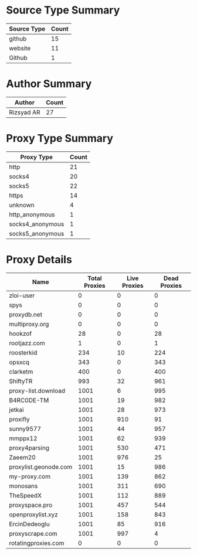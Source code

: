 # Source Type Summary

| Source Type | Count |
|-------------|-------|
| github | 15 |
| website | 11 |
| Github | 1 |


# Author Summary

| Author | Count |
|--------|-------|
| Rizsyad AR | 27 |


# Proxy Type Summary

| Proxy Type | Count |
|------------|-------|
| http | 21 |
| socks4 | 20 |
| socks5 | 22 |
| https | 14 |
| unknown | 4 |
| http_anonymous | 1 |
| socks4_anonymous | 1 |
| socks5_anonymous | 1 |


# Proxy Details

| Name | Total Proxies | Live Proxies | Dead Proxies |
|------|---------------|--------------|---------------|
| zloi-user | 0 | 0 | 0 |
| spys | 0 | 0 | 0 |
| proxydb.net | 0 | 0 | 0 |
| multiproxy.org | 0 | 0 | 0 |
| hookzof | 28 | 0 | 28 |
| rootjazz.com | 1 | 0 | 1 |
| roosterkid | 234 | 10 | 224 |
| opsxcq | 343 | 0 | 343 |
| clarketm | 400 | 0 | 400 |
| ShiftyTR | 993 | 32 | 961 |
| proxy-list.download | 1001 | 6 | 995 |
| B4RC0DE-TM | 1001 | 19 | 982 |
| jetkai | 1001 | 28 | 973 |
| proxifly | 1001 | 910 | 91 |
| sunny9577 | 1001 | 44 | 957 |
| mmppx12 | 1001 | 62 | 939 |
| proxy4parsing | 1001 | 530 | 471 |
| Zaeem20 | 1001 | 976 | 25 |
| proxylist.geonode.com | 1001 | 15 | 986 |
| my-proxy.com | 1001 | 139 | 862 |
| monosans | 1001 | 311 | 690 |
| TheSpeedX | 1001 | 112 | 889 |
| proxyspace.pro | 1001 | 457 | 544 |
| openproxylist.xyz | 1001 | 158 | 843 |
| ErcinDedeoglu | 1001 | 85 | 916 |
| proxyscrape.com | 1001 | 997 | 4 |
| rotatingproxies.com | 0 | 0 | 0 |
